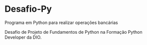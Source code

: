 # Desafio-Py

Programa em Python para realizar operações bancárias

Desafio de Projeto de Fundamentos de Python na Formação Python Developer da DIO.

